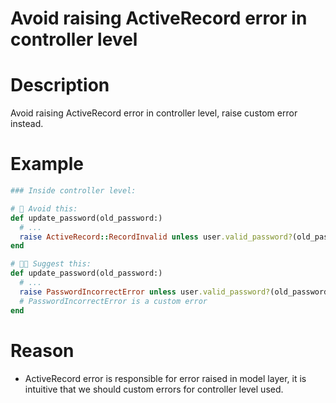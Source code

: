 # Avoid raising ActiveRecord error in controller level
# Description
Avoid raising ActiveRecord error in controller level, raise custom error instead.

# Example
```ruby
### Inside controller level:

# 🤔 Avoid this: 
def update_password(old_password:)
  # ...
  raise ActiveRecord::RecordInvalid unless user.valid_password?(old_password)
end

# 👍🏻 Suggest this: 
def update_password(old_password:)
  # ...
  raise PasswordIncorrectError unless user.valid_password?(old_password)
  # PasswordIncorrectError is a custom error
end
```

# Reason
- ActiveRecord error is responsible for error raised in model layer, it is intuitive that we should custom errors for controller level used.
